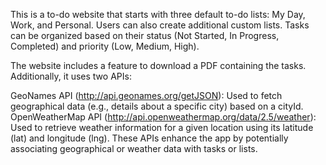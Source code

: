 This is a to-do website that starts with three default to-do lists: My Day, Work, and Personal. Users can also create additional custom lists. Tasks can be organized based on their status (Not Started, In Progress, Completed) and priority (Low, Medium, High).

The website includes a feature to download a PDF containing the tasks. Additionally, it uses two APIs:

GeoNames API (http://api.geonames.org/getJSON):
Used to fetch geographical data (e.g., details about a specific city) based on a cityId.
OpenWeatherMap API (http://api.openweathermap.org/data/2.5/weather):
Used to retrieve weather information for a given location using its latitude (lat) and longitude (lng).
These APIs enhance the app by potentially associating geographical or weather data with tasks or lists.